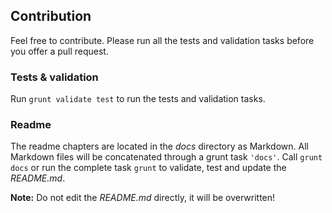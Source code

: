 ## Contribution

Feel free to contribute. Please run all the tests and validation tasks before
you offer a pull request.

### Tests & validation

Run ```grunt validate test``` to run the tests and validation tasks.

### Readme

The readme chapters are located in the _docs_ directory as Markdown. All
Markdown files will be concatenated through a grunt task ```'docs'```. Call
```grunt docs``` or run the complete task ```grunt``` to validate, test and
update the _README.md_.

**Note:** Do not edit the _README.md_ directly, it will be overwritten!

